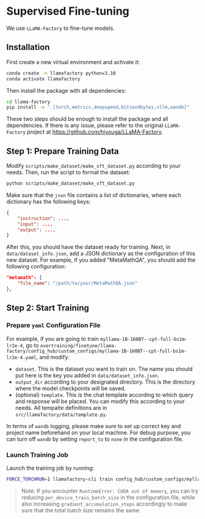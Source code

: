 # Supervised Fine-tuning

We use `LLaMA-Factory` to fine-tune models.

## Installation

First create a new virtual environment and activate it:

```bash
conda create -n llamafactory python=3.10
conda activate llamafactory
```

Then install the package with all dependencies:

```bash
cd llama-factory
pip install -e ".[torch,metrics,deepspeed,bitsandbytes,vllm,wandb]"
```

These two steps should be enough to install the package and all dependencies. If there is any issue, please refer to the original `LLaMA-Factory` project at https://github.com/hiyouga/LLaMA-Factory.

## Step 1: Prepare Training Data

Modify `scripts/make_dataset/make_sft_dataset.py`  according to your needs. Then, run the script to format the dataset:
```bash
python scripts/make_dataset/make_sft_dataset.py
```

Make sure that the `json` file contains a list of dictionaries, where each dictionary has the following keys:
```json
{
    "instruction": ...,
    "input": ...,
    "output": ...,
}
```

After this, you should have the dataset ready for training. Next, in `data/dataset_info.json`, add a JSON dictionary as the configuration of this new dataset. For example, if you added "MetaMathQA", you should add the following configuration:
```json
"metamath": {
    "file_name": "/path/to/your/MetaMathQA.json"
},
```

## Step 2: Start Training

### Prepare `yaml` Configuration File
For example, if you are going to train `myllama-1B-160BT--cpt-full-bs1m-lr2e-4`, go to `overtraining/finetune/llama-factory/config_hub/custom_configs/myllama-1B-160BT--cpt-full-bs1m-lr2e-4.yaml`, and modify:
- `dataset`. This is the dataset you want to train on. The name you should put here is the key you added in `data/dataset_info.json`.
- `output_dir` according to your designated directory. This is the directory where the model checkpoints will be saved.
- (optional) `template`. This is the chat template according to which query and response will be placed. You can modify this according to your needs. All tempalte definitions are in `src/llamafactory/data/template.py`.

In terms of `wandb` logging, please make sure to set up correct key and project name beforehand on your local machine. For debug purpose, you can turn off `wandb` by setting `report_to` to `none` in the configuration file.

### Launch Training Job
Launch the training job by running:
```bash
FORCE_TORCHRUN=1 llamafactory-cli train config_hub/custom_configs/myllama-1B-160BT--cpt-full-bs1m-lr2e-4.yaml
```

> Note: If you encounter `RuntimeError: CUDA out of memory`, you can try reducing `per_device_train_batch_size` in the configuration file, while also increasing `gradient_accumulation_steps` accordingly to make sure that the total batch size remains the same.

